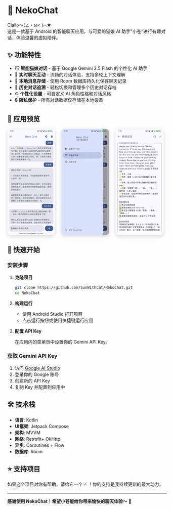 # 🐾 NekoChat

Ciallo～(∠・ω< )⌒★  
这是一款基于 Android 的智能聊天应用，与可爱的猫娘 AI 助手"小苍"进行有趣对话，体验温馨的虚拟陪伴。

## ✨ 功能特性

- 🐱 **智能猫娘对话** - 基于 Google Gemini 2.5 Flash 的个性化 AI 助手
- 💬 **实时聊天互动** - 流畅的对话体验，支持多轮上下文理解
- 💾 **本地消息存储** - 使用 Room 数据库持久化保存聊天记录
- 📜 **历史对话追溯** - 轻松切换和管理多个历史对话存档
- ⚙️ **个性化设置** - 可自定义 AI 角色性格和对话风格
- 🔒 **隐私保护** - 所有对话数据仅存储在本地设备

## 📸 应用预览

<div align="center" style="display: flex; gap: 20px; flex-wrap: wrap;">
  <img src="preview1.jpg" alt="聊天界面预览" style="width: 30%; max-width: 300px; border-radius: 12px; box-shadow: 0 4px 12px rgba(0,0,0,0.15);">
  <img src="preview2.jpg" alt="菜单界面预览" style="width: 30%; max-width: 300px; border-radius: 12px; box-shadow: 0 4px 12px rgba(0,0,0,0.15);">
  <img src="preview3.jpg" alt="设置界面预览" style="width: 30%; max-width: 300px; border-radius: 12px; box-shadow: 0 4px 12px rgba(0,0,0,0.15);">
</div>

## 🚀 快速开始

### 安装步骤

1. **克隆项目**
   ```bash
   git clone https://github.com/SunWithCat/NekoChat.git
   cd NekoChat
   ```

2. **构建运行**
   - 使用 Android Studio 打开项目
   - 点击运行按钮或使用快捷键运行应用

3. **配置 API Key**

   在应用内的菜单页中设置你的 Gemini API Key。

### 获取 Gemini API Key

1. 访问 [Google AI Studio](https://aistudio.google.com/app/apikey)
2. 登录你的 Google 账号
3. 创建新的 API Key
4. 复制 Key 并配置到应用中

## 🛠️ 技术栈

- **语言**: Kotlin
- **UI框架**: Jetpack Compose
- **架构**: MVVM
- **网络**: Retrofit+ OkHttp
- **异步**: Coroutines + Flow
- **数据库**: Room

## ⭐ 支持项目

如果这个项目对你有帮助，请给它一个 ⭐️ ！你的支持是我持续更新的最大动力。

---

**感谢使用 NekoChat！希望小苍能给你带来愉快的聊天体验～** 🐾
